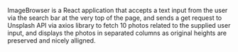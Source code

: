 ImageBrowser is a React application that accepts a text input from the user via the search bar at the very top of the page, and sends a get request to Unsplash API via axios library to fetch 10 photos related to the supplied user input, and displays the photos in separated columns as original heights are preserved and nicely alligned.
